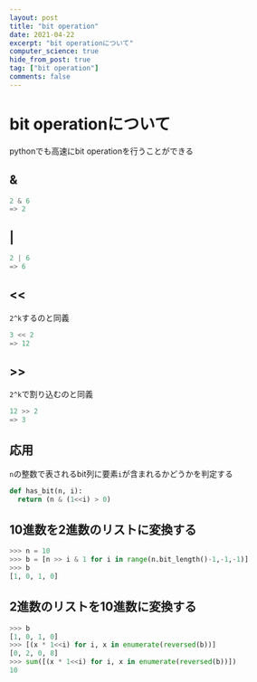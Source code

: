 ```yaml
---
layout: post
title: "bit operation"
date: 2021-04-22
excerpt: "bit operationについて"
computer_science: true
hide_from_post: true
tag: ["bit operation"]
comments: false
---
```


# bit operationについて
pythonでも高速にbit operationを行うことができる  

## &

```python
2 & 6 
=> 2
```

## | 

```python
2 | 6
=> 6
```

## <<

`2^k`するのと同義

```python
3 << 2
=> 12
```

## >>

`2^k`で割り込むのと同義

```python
12 >> 2
=> 3
```

## 応用

`n`の整数で表されるbit列に要素`i`が含まれるかどうかを判定する

```python
def has_bit(n, i):
  return (n & (1<<i) > 0)
```

## 10進数を2進数のリストに変換する

```python
>>> n = 10
>>> b = [n >> i & 1 for i in range(n.bit_length()-1,-1,-1)]
>>> b
[1, 0, 1, 0]
```

## 2進数のリストを10進数に変換する

```python
>>> b
[1, 0, 1, 0]
>>> [(x * 1<<i) for i, x in enumerate(reversed(b))]
[0, 2, 0, 8]
>>> sum([(x * 1<<i) for i, x in enumerate(reversed(b))])
10
```
